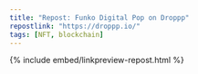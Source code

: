 ```yaml
---
title: "Repost: Funko Digital Pop on Droppp"
repostlink: "https://droppp.io/"
tags: [NFT, blockchain]
---
```


{% include embed/linkpreview-repost.html %}
